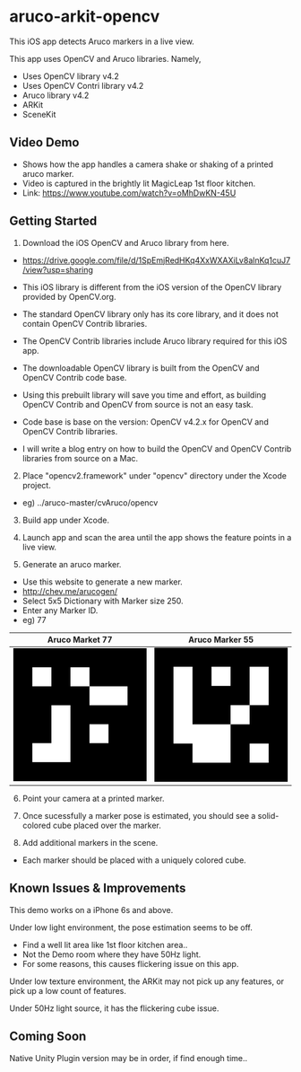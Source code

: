 # aruco-arkit-opencv
This iOS app detects Aruco markers in a live view.  

This app uses OpenCV and Aruco libraries.  Namely,

- Uses OpenCV library v4.2
- Uses OpenCV Contri library v4.2
- Aruco library v4.2
- ARKit 
- SceneKit 

## Video Demo
- Shows how the app handles a camera shake or shaking of a printed aruco marker. 
- Video is captured in the brightly lit MagicLeap 1st floor kitchen.
- Link: https://www.youtube.com/watch?v=oMhDwKN-45U


## Getting Started

1. Download the iOS OpenCV and Aruco library from here.
- https://drive.google.com/file/d/1SpEmjRedHKq4XxWXAXiLv8alnKq1cuJ7/view?usp=sharing

- This iOS library is different from the iOS version of the OpenCV library provided by OpenCV.org.
- The standard OpenCV library only has its core library, and it does not contain OpenCV Contrib libraries.
- The OpenCV Contrib libraries include Aruco library required for this iOS app.
- The downloadable OpenCV library is built from the OpenCV and OpenCV Contrib code base.
- Using this prebuilt library will save you time and effort, as building OpenCV Contrib and OpenCV from source is not an easy task.
- Code base is base on the version: OpenCV v4.2.x for OpenCV and OpenCV Contrib libraries.
- I will write a blog entry on how to build the OpenCV and OpenCV Contrib libraries from source on a Mac.


2. Place "opencv2.framework" under "opencv" directory under the Xcode project.
- eg) ../aruco-master/cvAruco/opencv

3. Build app under Xcode.

4. Launch app and scan the area until the app shows the feature points in a live view.

5. Generate an aruco marker.
- Use this website to generate a new marker.  
- http://chev.me/arucogen/
- Select 5x5 Dictionary with Marker size 250.
- Enter any Marker ID.  
- eg) 77

Aruco Market 77 | Aruco Marker 55
------------ | -------------
![cell 1](https://github.com/dparksports/aruco-arkit-opencv/blob/master/5x5_1000-77.svg) | ![cell 2](https://github.com/dparksports/aruco-arkit-opencv/blob/master/5x5_1000-55.svg)


6. Point your camera at a printed marker.

7. Once sucessfully a marker pose is estimated, you should see a solid-colored cube placed over the marker. 

8. Add additional markers in the scene.  
- Each marker should be placed with a uniquely colored cube.


## Known Issues & Improvements

This demo works on a iPhone 6s and above.

Under low light environment, the pose estimation seems to be off. 
- Find a well lit area like 1st floor kitchen area.. 
- Not the Demo room where they have 50Hz light.  
- For some reasons, this causes flickering issue on this app.

Under low texture environment, the ARKit may not pick up any features, or pick up a low count of features.

Under 50Hz light source, it has the flickering cube issue.


## Coming Soon

Native Unity Plugin version may be in order, if find enough time..
